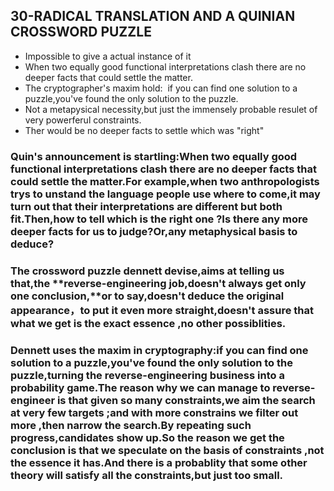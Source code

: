 ## 30-RADICAL TRANSLATION AND A QUINIAN CROSSWORD PUZZLE
* Impossible to give a actual instance of it
*  When two equally good functional interpretations clash there are no deeper facts that could settle the matter.
*  The cryptographer's maxim hold:  if you can find one solution to a puzzle,you've found the only solution to the puzzle.
*  Not a metapysical necessity,but just the immensely probable resulet of very powerferul constraints.
*  Ther would be no deeper facts to settle which was "right"

### Quin's announcement is  startling:When two equally good functional interpretations clash there are no deeper facts that could settle the matter.For example,when two anthropologists trys to unstand the language people use where to come,it may turn out that their interpretations are different but both fit.Then,how to tell which is the right one ?Is there any more deeper facts for us to judge?Or,any metaphysical basis to deduce?
### The crossword puzzle dennett devise,aims at telling us that,the **reverse-engineering job,doesn't always get only one conclusion,**or to say,doesn't deduce the original appearance，to put it even more straight,doesn't assure that what **we get is the exact essence ,no other possiblities.**
### Dennett uses the maxim in cryptography:if you can find one solution to a puzzle,you've found the only solution to the puzzle,turning the reverse-engineering business into a probability game.The reason why we can manage to reverse-engineer is that given so many constraints,we  aim the search at very few targets ;and with more constrains we filter out more ,then narrow the search.By repeating such progress,candidates show up.So the reason we get the conclusion is that we speculate on the basis of constraints ,not the essence it has.And there is a probablity that some other theory will satisfy all the constraints,**but just too small**.
